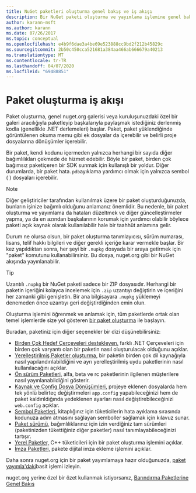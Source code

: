 ```yaml
---
title: NuGet paketleri oluşturma genel bakış ve iş akışı
description: Bir NuGet paketi oluşturma ve yayımlama işlemine genel bakış ve sürecin diğer belirli bölümlerine bağlantılar.
author: karann-msft
ms.author: karann
ms.date: 07/26/2017
ms.topic: conceptual
ms.openlocfilehash: e4b9f6dae3a4be69e523888cc9bd2f212b45829c
ms.sourcegitcommit: 2b50c450cca521681a384aa466ab666679a40213
ms.translationtype: MT
ms.contentlocale: tr-TR
ms.lasthandoff: 04/07/2020
ms.locfileid: "69488851"
---
```

# <a name="package-creation-workflow"></a>Paket oluşturma iş akışı

Paket oluşturma, genel nuget.org galerisi veya kuruluşunuzdaki özel bir galeri aracılığıyla paketleyip başkalarıyla paylaşmak istediğiniz derlenmiş kodla (genellikle .NET derlemeleri) başlar. Paket, paket yüklendiğinde görüntülenen okuma memu gibi ek dosyalar da içerebilir ve belirli proje dosyalarına dönüşümler içerebilir.

Bir paket, kendi kodunu içermeden yalnızca herhangi bir sayıda diğer bağımlılıkları çekmede de hizmet edebilir. Böyle bir paket, birden çok bağımsız paketiçeren bir SDK sunmak için kullanışlı bir yoldur. Diğer durumlarda, bir paket hata`.pdb`ayıklama yardımcı olmak için yalnızca sembol ( ) dosyaları içerebilir.

> [!Note]
> Diğer geliştiriciler tarafından kullanılmak üzere bir paket oluşturduğunuzda, bunların işinize bağımlı olduğunu anlamanız önemlidir. Bu nedenle, bir paket oluşturma ve yayımlama da hataları düzeltmek ve diğer güncelleştirmeler yapma, ya da en azından başkalarının korumak için yardımcı olabilir böylece paketi açık kaynak olarak kullanılabilir hale bir taahhüt anlamına gelir.

Durum ne olursa olsun, bir paket oluşturma tanımlayıcısı, sürüm numarası, lisans, telif hakkı bilgileri ve diğer gerekli içeriğe karar vermekle başlar. Bir kez yapıldıktan sonra, her şeyi bir `.nupkg` dosyada bir araya getirmek için "paket" komutunu kullanabilirsiniz. Bu dosya, nuget.org gibi bir NuGet akışında yayınlanabilir.

> [!Tip]
> Uzantılı `.nupkg` bir NuGet paketi sadece bir ZIP dosyasıdır. Herhangi bir paketin içeriğini kolayca incelemek için `.zip` uzantıyı değiştirin ve içeriğini her zamanki gibi genişletin. Bir ana bilgisayara `.nupkg` yüklemeyi denemeden önce uzantıyı geri değiştirdiğinden emin olun.

Oluşturma işlemini öğrenmek ve anlamak için, tüm paketlerde ortak olan temel işlemlerde size yol gösteren [bir paket oluşturma](../create-packages/creating-a-package.md) ile başlayın.

Buradan, paketiniz için diğer seçenekler bir dizi düşünebilirsiniz:

- [Birden Çok Hedef Çerçeveleri destekleyen,](../create-packages/supporting-multiple-target-frameworks.md) farklı .NET Çerçeveleri için birden çok varyantı olan bir paketin nasıl oluşturulacak olduğunu açıklar.
- [Yerelleştirilmiş Paketler oluşturma,](../create-packages/creating-localized-packages.md) bir paketin birden çok dil kaynağıyla nasıl yapılandırılabildiğini ve ayrı yerelleştirilmiş uydu paketlerinin nasıl kullanılacağını açıklar.
- [Ön sürüm Paketleri,](../create-packages/prerelease-packages.md) alfa, beta ve rc paketlerinin ilgilenen müşterilere nasıl yayınlanabildiğini gösterir.
- [Kaynak ve Config Dosya Dönüşümleri,](../create-packages/source-and-config-file-transformations.md) projeye eklenen dosyalarda hem tek yönlü belirteç değiştirmeleri `app.config` yapabileceğinizi hem de paket kaldırıldığında yedeklenen ayarları nasıl değiştirebileceğinizi `web.config` açıklar.
- [Sembol Paketleri,](../create-packages/symbol-packages-snupkg.md) kitaplığınız için tüketicilerin hata ayıklama sırasında kodunuza adım atmasını sağlayan semboller sağlamak için kılavuz sunar.
- [Paket sürümü,](../concepts/package-versioning.md) bağımlılıklarınız için izin verdiğiniz tam sürümleri (paketinizden tükettiğiniz diğer paketler) nasıl tanımlayabileceğinizi tartışır.
- [Yerel Paketler,](../guides/native-packages.md) C++ tüketicileri için bir paket oluşturma işlemini açıklar.
- [İmza Paketleri,](../create-packages/sign-a-package.md) pakete dijital imza ekleme işlemini açıklar.

Daha sonra nuget.org için bir paket yayımlamaya hazır olduğunuzda, [paket yayımla'daki](../nuget-org/publish-a-package.md)basit işlemi izleyin.

nuget.org yerine özel bir özet kullanmak istiyorsanız, [Barındırma Paketlerine Genel Bakış](../hosting-packages/overview.md)
